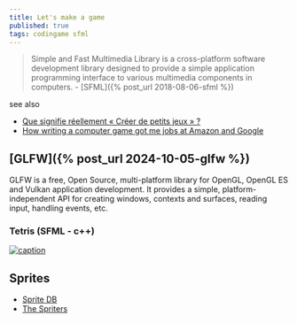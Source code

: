 ```yaml
---
title: Let's make a game
published: true
tags: codingame sfml
---
```

> Simple and Fast Multimedia Library is a cross-platform software development library designed to provide a simple application programming interface to various multimedia components in computers. - [SFML]({% post_url 2018-08-06-sfml %})

see also
- [Que signifie réellement « Créer de petits jeux » ?](https://prose.io/#yduf/yduf.github.io/edit/master/_posts/2018-04-29-make-a-game.md)
- [How writing a computer game got me jobs at Amazon and Google](https://www.youtube.com/watch?v=ZjTB1Q4Fsmk&list=PLZfuUWMTtMcC1DZF6HxJhqsGrBXu8Jzi7&index=12)



## [GLFW]({% post_url 2024-10-05-glfw %})

GLFW is a free, Open Source, multi-platform library for OpenGL, OpenGL ES and Vulkan application development. It provides a simple, platform-independent API for creating windows, contexts and surfaces, reading input, handling events, etc.

### Tetris (SFML - c++)
[![caption](https://img.youtube.com/vi/zH_omFPqMO4/0.jpg)](https://www.youtube.com/watch?v=zH_omFPqMO4)

## Sprites
- [Sprite DB](http://spritedatabase.net/)
- [The Spriters](https://www.spriters-resource.com/)
